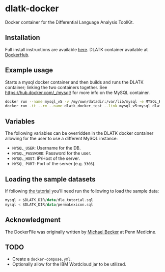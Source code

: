 # dlatk-docker
Docker container for the Differential Language Analysis ToolKit. 

## Installation
Full install instructions are available [here](http://dlatk.wwbp.org/tutorials/tut_docker.html). DLATK container available at [DockerHub](https://hub.docker.com/r/dlatk/dlatk/).

## Example usage
Starts a mysql docker container and then builds and runs the DLATK container; linking the two containers together. See https://hub.docker.com/_/mysql/ for more info on the MySQL container.

```bash
docker run --name mysql_v5 -v /my/own/datadir:/var/lib/mysql -e MYSQL_ROOT_PASSWORD=my-secret-pw -d mysql:5.5
docker run -it --rm --name dlatk_docker_test --link mysql_v5:mysql dlatk/dlatk bash
```

## Variables
The following variables can be overridden in the DLATK docker container allowing for the user to use a different MySQL instance:
 
* `MYSQL_USER`: Username for the DB.
* `MYSQL_PASSWORD`: Password for the user.
* `MYSQL_HOST`: IP/Host of the server.
* `MYSQL_PORT`: Port of the server (e.g. `3306`).

## Loading the sample datasets
If following [the tutorial](http://dlatk.wwbp.org/tutorials/tut_dla.html) you'll need run the following to load the sample data:

```sql
mysql < $DLATK_DIR/data/dla_tutorial.sql
mysql < $DLATK_DIR/data/permaLexicon.sql
```

## Acknowledgment
The DockerFile was originally written by [Michael Becker](https://github.com/mdbecker>) at Penn Medicine.

## TODO
* Create a `docker-compose.yml`.
* Optionally allow for the IBM Wordcloud jar to be utilized.
